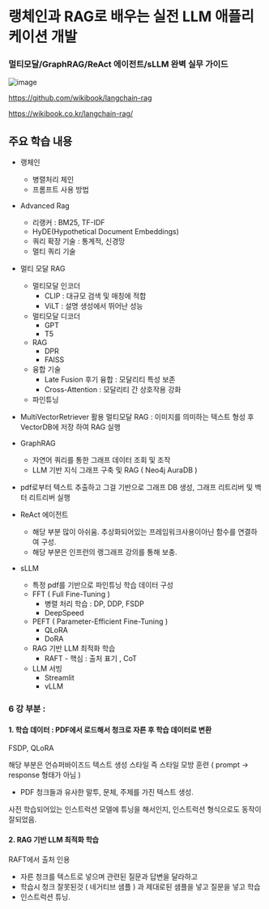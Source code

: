 # 랭체인과 RAG로 배우는 실전 LLM 애플리케이션 개발
### 멀티모달/GraphRAG/ReAct 에이전트/sLLM 완벽 실무 가이드


![image](https://github.com/user-attachments/assets/0b93c345-4a73-493a-b45e-0d0d3d2abdaf)


https://github.com/wikibook/langchain-rag

https://wikibook.co.kr/langchain-rag/

## 주요 학습 내용
- 랭체인
    - 병렬처리 체인
    - 프롬프트 사용 방법

- Advanced Rag
    - 리랭커 : BM25, TF-IDF
    - HyDE(Hypothetical Document Embeddings)
    - 쿼리 확장 기술 : 통계적, 신경망
    - 멀티 쿼리 기술

- 멀티 모달 RAG
    - 멀티모달 인코더
        - CLIP : 대규모 검색 및 매칭에 적합
        - ViLT : 설명 생성에서 뛰어난 성능
    - 멀티모달 디코더
        - GPT
        - T5
    - RAG
        - DPR
        - FAISS
    - 융합 기술
        - Late Fusion 후기 융합 : 모달리티 특성 보존
        - Cross-Attention : 모달리티 간 상호작용 강화
    - 파인튜닝

- MultiVectorRetriever 활용 멀티모달 RAG : 이미지를 의미하는 텍스트 형성 후 VectorDB에 저장 하여 RAG 실행

- GraphRAG
    - 자연어 쿼리를 통한 그래프 데이터 조회 및 조작
    - LLM 기반 지식 그래프 구축 및 RAG ( Neo4j AuraDB )

- pdf로부터 텍스트 추출하고 그걸 기반으로 그래프 DB 생성, 그래프 리트리버 및 백터 리트리버 실행

- ReAct 에이전트
    - 해당 부분 많이 아쉬움. 추상화되어있는 프레임워크사용이아닌 함수를 연결하여 구성.
    - 해당 부분은 인프런의 랭그래프 강의를 통해 보충.

- sLLM
    - 특정 pdf를 기반으로 파인튜닝 학습 데이터 구성
    - FFT ( Full Fine-Tuning )
        - 병렬 처리 학습 : DP, DDP, FSDP
        - DeepSpeed
    - PEFT ( Parameter-Efficient Fine-Tuning )
        - QLoRA
        - DoRA
    - RAG 기반 LLM 최적화 학습
        - RAFT - 핵심 : 출처 표기 , CoT
    - LLM 서빙
        - Streamlit
        - vLLM

### 6 강 부분 :

#### 1. 학습 데이터 : PDF에서 로드해서 청크로 자른 후 학습 데이터로 변환

FSDP, QLoRA

해당 부분은 언슈퍼바이즈드 텍스트 생성 스타일 즉 스타일 모방 훈련 ( prompt -> response 형태가 아님 )

* PDF 청크들과 유사한 말투, 문체, 주제를 가진 텍스트 생성.

사전 학습되어있는 인스트럭션 모델에 튜닝을 해서인지, 인스트럭션 형식으로도 동작이 잘되었음.

#### 2. RAG 기반 LLM 최적화 학습
RAFT에서 출처 인용

- 자른 청크를 텍스트로 넣으며 관련된 질문과 답변을 달라하고
- 학습시 청크 잘못된것 ( 네거티브 샘플 ) 과 제대로된 샘플을 넣고 질문을 넣고 학습
- 인스트럭션 튜닝.
